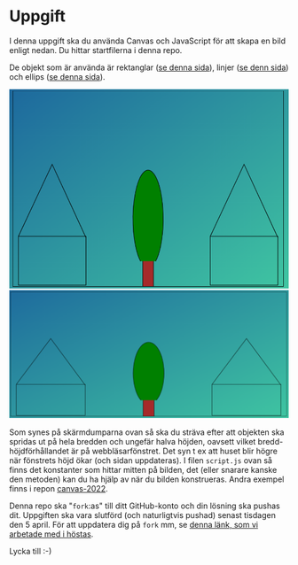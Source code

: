 # Uppgift

I denna uppgift ska du använda Canvas och JavaScript för att skapa en bild enligt nedan. Du hittar startfilerna i denna repo.

De objekt som är använda är rektanglar ([se denna sida](https://www.w3schools.com/tags/canvas_rect.asp)), linjer ([se denn sida](https://www.w3schools.com/tags/canvas_lineto.asp)) och ellips ([se denna sida](https://developer.mozilla.org/en-US/docs/Web/API/CanvasRenderingContext2D/ellipse)).

![](img/canvas-1.png)
![](img/canvas-2.png)

Som synes på skärmdumparna ovan så ska du sträva efter att objekten ska spridas ut på hela bredden och ungefär halva höjden, oavsett vilket bredd- höjdförhållandet är på webbläsarfönstret. Det syn t ex att huset blir högre när fönstrets höjd ökar (och sidan uppdateras). I filen `script.js` ovan så finns det konstanter som hittar mitten på bilden, det (eller snarare kanske den metoden) kan du ha hjälp av när du bilden konstrueras. Andra exempel finns i repon [canvas-2022](https://github.com/nika-edu/canvas-2022).

Denna repo ska "`fork`:as" till ditt GitHub-konto och din lösning ska pushas dit. Uppgiften ska vara slutförd (och naturligtvis pushad) senast tisdagen den 5 april. För att uppdatera dig på `fork` mm, se [denna länk, som vi arbetade med i höstas](https://github.com/nika-edu/github-vscode-kickoff).

Lycka till :-)
